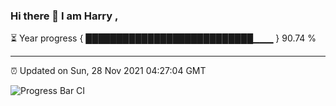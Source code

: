 ### Hi there 👋 I am Harry , 

⏳ Year progress { ███████████████████████████▁▁▁ } 90.74 %

---

⏰ Updated on Sun, 28 Nov 2021 04:27:04 GMT

![Progress Bar CI](https://github.com/duykhang68/duykhang68/workflows/Progress%20Bar%20CI/badge.svg)
